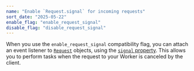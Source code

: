```yaml
---
name: "Enable `Request.signal` for incoming requests"
sort_date: "2025-05-22"
enable_flag: "enable_request_signal"
disable_flag: "disable_request_signal"
---
```


When you use the `enable_request_signal` compatibility flag, you can attach an event listener to [`Request`](/workers/runtime-apis/request/) objects, using the [`signal` property](https://developer.mozilla.org/en-US/docs/Web/API/Request/signal). This allows you to perform tasks when the request to your Worker is canceled by the client.